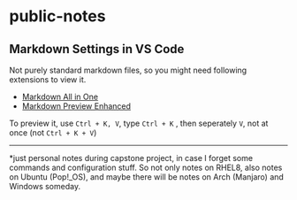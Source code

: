# public-notes
## Markdown Settings in VS Code
Not purely standard markdown files, so you might need following extensions to view it.
* [Markdown All in One](https://marketplace.visualstudio.com/items?itemName=yzhang.markdown-all-in-one)
* [Markdown Preview Enhanced](https://marketplace.visualstudio.com/items?itemName=shd101wyy.markdown-preview-enhanced)

To preview it, use `Ctrl + K, V`, type `Ctrl + K` , then seperately `V`, not at once (not `Ctrl + K + V`)

---

*just personal notes during capstone project, in case I forget some commands and configuration stuff. So not only notes on RHEL8, also notes on Ubuntu (Pop!_OS), and maybe there will be notes on Arch (Manjaro) and Windows someday.
